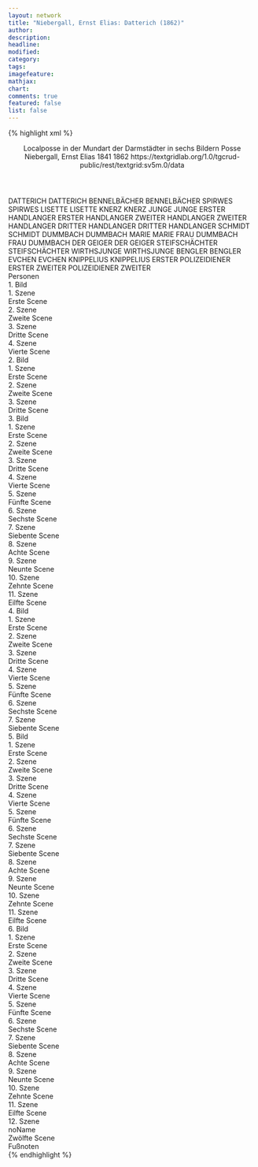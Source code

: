 ```yaml
---
layout: network
title: "Niebergall, Ernst Elias: Datterich (1862)"
author:
description:
headline:
modified:
category:
tags:
imagefeature:
mathjax:
chart:
comments: true
featured: false
list: false
---
```

{% highlight xml %}
<?xml-model href="https://raw.githubusercontent.com/DLiNa/project/master/rules/lina.rnc"?><?xml-model href="https://raw.githubusercontent.com/DLiNa/project/master/rules/lina.sch"?>
<play xmlns="http://lina.digital">
  <header>
    <title>Datterich</title>
    <subtitle>Localposse in der Mundart der Darmstädter in sechs Bildern</subtitle>
    <genretitle>Posse</genretitle>
    <author>Niebergall, Ernst Elias</author>
    <date type="print" when="1841">1841</date>
    <date type="premiere" when="1862">1862</date>
    <date type="written"/>
    <source>https://textgridlab.org/1.0/tgcrud-public/rest/textgrid:sv5m.0/data</source>
  </header>
  <personae>
    <character>
      <name>DATTERICH</name>
      <alias xml:id="datterich">
        <name>DATTERICH</name>
      </alias>
    </character>
    <character>
      <name>BENNELBÄCHER</name>
      <alias xml:id="bennelbächer">
        <name>BENNELBÄCHER</name>
      </alias>
    </character>
    <character>
      <name>SPIRWES</name>
      <alias xml:id="spirwes">
        <name>SPIRWES</name>
      </alias>
    </character>
    <character>
      <name>LISETTE</name>
      <alias xml:id="lisette">
        <name>LISETTE</name>
      </alias>
    </character>
    <character>
      <name>KNERZ</name>
      <alias xml:id="knerz">
        <name>KNERZ</name>
      </alias>
    </character>
    <character>
      <name>JUNGE</name>
      <alias xml:id="junge">
        <name>JUNGE</name>
      </alias>
    </character>
    <character>
      <name>ERSTER HANDLANGER</name>
      <alias xml:id="erster_handlanger">
        <name>ERSTER HANDLANGER</name>
      </alias>
    </character>
    <character>
      <name>ZWEITER HANDLANGER</name>
      <alias xml:id="zweiter_handlanger">
        <name>ZWEITER HANDLANGER</name>
      </alias>
    </character>
    <character>
      <name>DRITTER HANDLANGER</name>
      <alias xml:id="dritter_handlanger">
        <name>DRITTER HANDLANGER</name>
      </alias>
    </character>
    <character>
      <name>SCHMIDT</name>
      <alias xml:id="schmidt">
        <name>SCHMIDT</name>
      </alias>
    </character>
    <character>
      <name>DUMMBACH</name>
      <alias xml:id="dummbach">
        <name>DUMMBACH</name>
      </alias>
    </character>
    <character>
      <name>MARIE</name>
      <alias xml:id="marie">
        <name>MARIE</name>
      </alias>
    </character>
    <character>
      <name>FRAU DUMMBACH</name>
      <alias xml:id="frau_dummbach">
        <name>FRAU DUMMBACH</name>
      </alias>
    </character>
    <character>
      <name>DER GEIGER</name>
      <alias xml:id="der_geiger">
        <name>DER GEIGER</name>
      </alias>
    </character>
    <character>
      <name>STEIFSCHÄCHTER</name>
      <alias xml:id="steifschächter">
        <name>STEIFSCHÄCHTER</name>
      </alias>
    </character>
    <character>
      <name>WIRTHSJUNGE</name>
      <alias xml:id="wirthsjunge">
        <name>WIRTHSJUNGE</name>
      </alias>
    </character>
    <character>
      <name>BENGLER</name>
      <alias xml:id="bengler">
        <name>BENGLER</name>
      </alias>
    </character>
    <character>
      <name>EVCHEN</name>
      <alias xml:id="evchen">
        <name>EVCHEN</name>
      </alias>
    </character>
    <character>
      <name>KNIPPELIUS</name>
      <alias xml:id="knippelius">
        <name>KNIPPELIUS</name>
      </alias>
    </character>
    <character>
      <name>ERSTER POLIZEIDIENER</name>
      <alias xml:id="erster">
        <name>ERSTER</name>
      </alias>
    </character>
    <character>
      <name>ZWEITER POLIZEIDIENER</name>
      <alias xml:id="zweiter">
        <name>ZWEITER</name>
      </alias>
    </character>
  </personae>
  <text>
    <div>
      <head>Personen</head>
    </div>
    <div>
      <head>1. Bild</head>
      <div>
        <head>1. Szene</head>
        <div>
          <head>Erste Scene</head>
          <sp who="#datterich">
            <amount n="19" unit="speech_acts"/>
            <amount n="361" unit="words"/>
            <amount n="10" unit="lines"/>
            <amount n="2082" unit="chars"/>
          </sp>
          <sp who="#bennelbächer">
            <amount n="7" unit="speech_acts"/>
            <amount n="238" unit="words"/>
            <amount n="4" unit="lines"/>
            <amount n="1248" unit="chars"/>
          </sp>
          <sp who="#spirwes">
            <amount n="5" unit="speech_acts"/>
            <amount n="55" unit="words"/>
            <amount n="4" unit="lines"/>
            <amount n="286" unit="chars"/>
          </sp>
          <sp who="#lisette">
            <amount n="4" unit="speech_acts"/>
            <amount n="20" unit="words"/>
            <amount n="4" unit="lines"/>
            <amount n="112" unit="chars"/>
          </sp>
          <sp who="#knerz">
            <amount n="5" unit="speech_acts"/>
            <amount n="27" unit="words"/>
            <amount n="5" unit="lines"/>
            <amount n="140" unit="chars"/>
          </sp>
          <sp who="#junge">
            <amount n="1" unit="speech_acts"/>
            <amount n="16" unit="words"/>
            <amount n="1" unit="lines"/>
            <amount n="88" unit="chars"/>
          </sp>
        </div>
      </div>
      <div>
        <head>2. Szene</head>
        <div>
          <head>Zweite Scene</head>
          <sp who="#erster_handlanger">
            <amount n="11" unit="speech_acts"/>
            <amount n="257" unit="words"/>
            <amount n="21" unit="lines"/>
            <amount n="1455" unit="chars"/>
          </sp>
          <sp who="#lisette">
            <amount n="6" unit="speech_acts"/>
            <amount n="41" unit="words"/>
            <amount n="6" unit="lines"/>
            <amount n="227" unit="chars"/>
          </sp>
          <sp who="#zweiter_handlanger">
            <amount n="2" unit="speech_acts"/>
            <amount n="39" unit="words"/>
            <amount n="1" unit="lines"/>
            <amount n="210" unit="chars"/>
          </sp>
          <sp who="#dritter_handlanger">
            <amount n="1" unit="speech_acts"/>
            <amount n="5" unit="words"/>
            <amount n="1" unit="lines"/>
            <amount n="28" unit="chars"/>
          </sp>
          <sp who="#knerz">
            <amount n="2" unit="speech_acts"/>
            <amount n="24" unit="words"/>
            <amount n="2" unit="lines"/>
            <amount n="129" unit="chars"/>
          </sp>
          <sp who="#datterich">
            <amount n="7" unit="speech_acts"/>
            <amount n="107" unit="words"/>
            <amount n="5" unit="lines"/>
            <amount n="606" unit="chars"/>
          </sp>
          <sp who="#bennelbächer">
            <amount n="5" unit="speech_acts"/>
            <amount n="70" unit="words"/>
            <amount n="4" unit="lines"/>
            <amount n="417" unit="chars"/>
          </sp>
        </div>
      </div>
      <div>
        <head>3. Szene</head>
        <div>
          <head>Dritte Scene</head>
          <sp who="#datterich">
            <amount n="6" unit="speech_acts"/>
            <amount n="159" unit="words"/>
            <amount n="6" unit="lines"/>
            <amount n="905" unit="chars"/>
          </sp>
          <sp who="#spirwes">
            <amount n="2" unit="speech_acts"/>
            <amount n="27" unit="words"/>
            <amount n="1" unit="lines"/>
            <amount n="162" unit="chars"/>
          </sp>
          <sp who="#knerz">
            <amount n="1" unit="speech_acts"/>
            <amount n="2" unit="words"/>
            <amount n="1" unit="lines"/>
            <amount n="12" unit="chars"/>
          </sp>
          <sp who="#lisette">
            <amount n="3" unit="speech_acts"/>
            <amount n="55" unit="words"/>
            <amount n="2" unit="lines"/>
            <amount n="302" unit="chars"/>
          </sp>
        </div>
      </div>
      <div>
        <head>4. Szene</head>
        <div>
          <head>Vierte Scene</head>
          <sp who="#datterich">
            <amount n="34" unit="speech_acts"/>
            <amount n="1522" unit="words"/>
            <amount n="9" unit="lines"/>
            <amount n="8248" unit="chars"/>
          </sp>
          <sp who="#schmidt">
            <amount n="28" unit="speech_acts"/>
            <amount n="239" unit="words"/>
            <amount n="26" unit="lines"/>
            <amount n="1293" unit="chars"/>
          </sp>
          <sp who="#lisette">
            <amount n="7" unit="speech_acts"/>
            <amount n="80" unit="words"/>
            <amount n="6" unit="lines"/>
            <amount n="440" unit="chars"/>
          </sp>
        </div>
      </div>
    </div>
    <div>
      <head>2. Bild</head>
      <div>
        <head>1. Szene</head>
        <div>
          <head>Erste Scene</head>
          <sp who="#dummbach">
            <amount n="7" unit="speech_acts"/>
            <amount n="131" unit="words"/>
            <amount n="4" unit="lines"/>
            <amount n="702" unit="chars"/>
          </sp>
          <sp who="#marie">
            <amount n="2" unit="speech_acts"/>
            <amount n="29" unit="words"/>
            <amount n="2" unit="lines"/>
            <amount n="146" unit="chars"/>
          </sp>
          <sp who="#frau_dummbach">
            <amount n="2" unit="speech_acts"/>
            <amount n="21" unit="words"/>
            <amount n="2" unit="lines"/>
            <amount n="97" unit="chars"/>
          </sp>
          <sp who="#spirwes">
            <amount n="5" unit="speech_acts"/>
            <amount n="65" unit="words"/>
            <amount n="4" unit="lines"/>
            <amount n="337" unit="chars"/>
          </sp>
          <sp who="#bennelbächer">
            <amount n="2" unit="speech_acts"/>
            <amount n="92" unit="words"/>
            <amount n="1" unit="lines"/>
            <amount n="486" unit="chars"/>
          </sp>
        </div>
      </div>
      <div>
        <head>2. Szene</head>
        <div>
          <head>Zweite Scene</head>
          <sp who="#dummbach">
            <amount n="11" unit="speech_acts"/>
            <amount n="407" unit="words"/>
            <amount n="4" unit="lines"/>
            <amount n="2233" unit="chars"/>
          </sp>
          <sp who="#marie">
            <amount n="4" unit="speech_acts"/>
            <amount n="40" unit="words"/>
            <amount n="4" unit="lines"/>
            <amount n="213" unit="chars"/>
          </sp>
          <sp who="#frau_dummbach">
            <amount n="3" unit="speech_acts"/>
            <amount n="21" unit="words"/>
            <amount n="3" unit="lines"/>
            <amount n="111" unit="chars"/>
          </sp>
          <sp who="#datterich">
            <amount n="20" unit="speech_acts"/>
            <amount n="284" unit="words"/>
            <amount n="12" unit="lines"/>
            <amount n="1722" unit="chars"/>
          </sp>
          <sp who="#spirwes">
            <amount n="8" unit="speech_acts"/>
            <amount n="73" unit="words"/>
            <amount n="8" unit="lines"/>
            <amount n="397" unit="chars"/>
          </sp>
          <sp who="#bennelbächer">
            <amount n="8" unit="speech_acts"/>
            <amount n="139" unit="words"/>
            <amount n="7" unit="lines"/>
            <amount n="742" unit="chars"/>
          </sp>
          <sp who="#schmidt">
            <amount n="5" unit="speech_acts"/>
            <amount n="46" unit="words"/>
            <amount n="5" unit="lines"/>
            <amount n="254" unit="chars"/>
          </sp>
        </div>
      </div>
      <div>
        <head>3. Szene</head>
        <div>
          <head>Dritte Scene</head>
          <sp who="#schmidt">
            <amount n="3" unit="speech_acts"/>
            <amount n="36" unit="words"/>
            <amount n="2" unit="lines"/>
            <amount n="189" unit="chars"/>
          </sp>
          <sp who="#datterich">
            <amount n="20" unit="speech_acts"/>
            <amount n="424" unit="words"/>
            <amount n="10" unit="lines"/>
            <amount n="2224" unit="chars"/>
          </sp>
          <sp who="#spirwes">
            <amount n="6" unit="speech_acts"/>
            <amount n="59" unit="words"/>
            <amount n="6" unit="lines"/>
            <amount n="320" unit="chars"/>
          </sp>
          <sp who="#bennelbächer">
            <amount n="5" unit="speech_acts"/>
            <amount n="68" unit="words"/>
            <amount n="4" unit="lines"/>
            <amount n="368" unit="chars"/>
          </sp>
          <sp who="#marie">
            <amount n="2" unit="speech_acts"/>
            <amount n="25" unit="words"/>
            <amount n="2" unit="lines"/>
            <amount n="150" unit="chars"/>
          </sp>
          <sp who="#frau_dummbach">
            <amount n="2" unit="speech_acts"/>
            <amount n="31" unit="words"/>
            <amount n="2" unit="lines"/>
            <amount n="163" unit="chars"/>
          </sp>
          <sp who="#der_geiger">
            <amount n="5" unit="speech_acts"/>
            <amount n="87" unit="words"/>
            <amount n="3" unit="lines"/>
            <amount n="451" unit="chars"/>
          </sp>
          <sp who="#dummbach">
            <amount n="3" unit="speech_acts"/>
            <amount n="55" unit="words"/>
            <amount n="1" unit="lines"/>
            <amount n="299" unit="chars"/>
          </sp>
        </div>
      </div>
    </div>
    <div>
      <head>3. Bild</head>
      <div>
        <head>1. Szene</head>
        <div>
          <head>Erste Scene</head>
          <sp who="#datterich">
            <amount n="1" unit="speech_acts"/>
            <amount n="98" unit="words"/>
            <amount n="532" unit="chars"/>
          </sp>
        </div>
      </div>
      <div>
        <head>2. Szene</head>
        <div>
          <head>Zweite Scene</head>
          <sp who="#steifschächter">
            <amount n="11" unit="speech_acts"/>
            <amount n="138" unit="words"/>
            <amount n="9" unit="lines"/>
            <amount n="725" unit="chars"/>
          </sp>
          <sp who="#datterich">
            <amount n="11" unit="speech_acts"/>
            <amount n="250" unit="words"/>
            <amount n="7" unit="lines"/>
            <amount n="1387" unit="chars"/>
          </sp>
        </div>
      </div>
      <div>
        <head>3. Szene</head>
        <div>
          <head>Dritte Scene</head>
          <sp who="#datterich">
            <amount n="1" unit="speech_acts"/>
            <amount n="31" unit="words"/>
            <amount n="181" unit="chars"/>
          </sp>
        </div>
      </div>
      <div>
        <head>4. Szene</head>
        <div>
          <head>Vierte Scene</head>
          <sp who="#wirthsjunge">
            <amount n="4" unit="speech_acts"/>
            <amount n="53" unit="words"/>
            <amount n="3" unit="lines"/>
            <amount n="295" unit="chars"/>
          </sp>
          <sp who="#datterich">
            <amount n="3" unit="speech_acts"/>
            <amount n="111" unit="words"/>
            <amount n="2" unit="lines"/>
            <amount n="631" unit="chars"/>
          </sp>
        </div>
      </div>
      <div>
        <head>5. Szene</head>
        <div>
          <head>Fünfte Scene</head>
          <sp who="#datterich">
            <amount n="1" unit="speech_acts"/>
            <amount n="312" unit="words"/>
            <amount n="1638" unit="chars"/>
          </sp>
        </div>
      </div>
      <div>
        <head>6. Szene</head>
        <div>
          <head>Sechste Scene</head>
          <sp who="#bengler">
            <amount n="6" unit="speech_acts"/>
            <amount n="196" unit="words"/>
            <amount n="1" unit="lines"/>
            <amount n="1017" unit="chars"/>
          </sp>
          <sp who="#datterich">
            <amount n="6" unit="speech_acts"/>
            <amount n="166" unit="words"/>
            <amount n="1" unit="lines"/>
            <amount n="929" unit="chars"/>
          </sp>
        </div>
      </div>
      <div>
        <head>7. Szene</head>
        <div>
          <head>Siebente Scene</head>
          <sp who="#datterich">
            <amount n="5" unit="speech_acts"/>
            <amount n="151" unit="words"/>
            <amount n="2" unit="lines"/>
            <amount n="826" unit="chars"/>
          </sp>
          <sp who="#schmidt">
            <amount n="4" unit="speech_acts"/>
            <amount n="64" unit="words"/>
            <amount n="3" unit="lines"/>
            <amount n="314" unit="chars"/>
          </sp>
        </div>
      </div>
      <div>
        <head>8. Szene</head>
        <div>
          <head>Achte Scene</head>
          <sp who="#dummbach">
            <amount n="3" unit="speech_acts"/>
            <amount n="80" unit="words"/>
            <amount n="1" unit="lines"/>
            <amount n="425" unit="chars"/>
          </sp>
          <sp who="#marie">
            <amount n="4" unit="speech_acts"/>
            <amount n="70" unit="words"/>
            <amount n="2" unit="lines"/>
            <amount n="351" unit="chars"/>
          </sp>
          <sp who="#frau_dummbach">
            <amount n="3" unit="speech_acts"/>
            <amount n="68" unit="words"/>
            <amount n="1" unit="lines"/>
            <amount n="347" unit="chars"/>
          </sp>
        </div>
      </div>
      <div>
        <head>9. Szene</head>
        <div>
          <head>Neunte Scene</head>
          <sp who="#marie">
            <amount n="1" unit="speech_acts"/>
            <amount n="239" unit="words"/>
            <amount n="1218" unit="chars"/>
          </sp>
        </div>
      </div>
      <div>
        <head>10. Szene</head>
        <div>
          <head>Zehnte Scene</head>
          <sp who="#evchen">
            <amount n="7" unit="speech_acts"/>
            <amount n="158" unit="words"/>
            <amount n="3" unit="lines"/>
            <amount n="827" unit="chars"/>
          </sp>
          <sp who="#marie">
            <amount n="7" unit="speech_acts"/>
            <amount n="39" unit="words"/>
            <amount n="7" unit="lines"/>
            <amount n="217" unit="chars"/>
          </sp>
        </div>
      </div>
      <div>
        <head>11. Szene</head>
        <div>
          <head>Eilfte Scene</head>
          <sp who="#marie">
            <amount n="1" unit="speech_acts"/>
            <amount n="240" unit="words"/>
            <amount n="1337" unit="chars"/>
          </sp>
        </div>
      </div>
    </div>
    <div>
      <head>4. Bild</head>
      <div>
        <head>1. Szene</head>
        <div>
          <head>Erste Scene</head>
          <sp who="#datterich">
            <amount n="10" unit="speech_acts"/>
            <amount n="343" unit="words"/>
            <amount n="3" unit="lines"/>
            <amount n="1951" unit="chars"/>
          </sp>
          <sp who="#schmidt">
            <amount n="7" unit="speech_acts"/>
            <amount n="27" unit="words"/>
            <amount n="7" unit="lines"/>
            <amount n="138" unit="chars"/>
          </sp>
        </div>
      </div>
      <div>
        <head>2. Szene</head>
        <div>
          <head>Zweite Scene</head>
          <sp who="#datterich">
            <amount n="17" unit="speech_acts"/>
            <amount n="387" unit="words"/>
            <amount n="11" unit="lines"/>
            <amount n="2168" unit="chars"/>
          </sp>
          <sp who="#lisette">
            <amount n="4" unit="speech_acts"/>
            <amount n="38" unit="words"/>
            <amount n="4" unit="lines"/>
            <amount n="225" unit="chars"/>
          </sp>
          <sp who="#schmidt">
            <amount n="9" unit="speech_acts"/>
            <amount n="98" unit="words"/>
            <amount n="7" unit="lines"/>
            <amount n="504" unit="chars"/>
          </sp>
        </div>
      </div>
      <div>
        <head>3. Szene</head>
        <div>
          <head>Dritte Scene</head>
          <sp who="#lisette">
            <amount n="11" unit="speech_acts"/>
            <amount n="93" unit="words"/>
            <amount n="11" unit="lines"/>
            <amount n="475" unit="chars"/>
          </sp>
          <sp who="#bengler">
            <amount n="11" unit="speech_acts"/>
            <amount n="364" unit="words"/>
            <amount n="3" unit="lines"/>
            <amount n="1973" unit="chars"/>
          </sp>
        </div>
      </div>
      <div>
        <head>4. Szene</head>
        <div>
          <head>Vierte Scene</head>
          <sp who="#datterich">
            <amount n="4" unit="speech_acts"/>
            <amount n="144" unit="words"/>
            <amount n="1" unit="lines"/>
            <amount n="767" unit="chars"/>
          </sp>
          <sp who="#schmidt">
            <amount n="4" unit="speech_acts"/>
            <amount n="50" unit="words"/>
            <amount n="3" unit="lines"/>
            <amount n="265" unit="chars"/>
          </sp>
        </div>
      </div>
      <div>
        <head>5. Szene</head>
        <div>
          <head>Fünfte Scene</head>
          <sp who="#evchen">
            <amount n="10" unit="speech_acts"/>
            <amount n="38" unit="words"/>
            <amount n="10" unit="lines"/>
            <amount n="205" unit="chars"/>
          </sp>
          <sp who="#schmidt">
            <amount n="23" unit="speech_acts"/>
            <amount n="311" unit="words"/>
            <amount n="19" unit="lines"/>
            <amount n="1730" unit="chars"/>
          </sp>
          <sp who="#datterich">
            <amount n="16" unit="speech_acts"/>
            <amount n="286" unit="words"/>
            <amount n="8" unit="lines"/>
            <amount n="1615" unit="chars"/>
          </sp>
          <sp who="#marie">
            <amount n="8" unit="speech_acts"/>
            <amount n="99" unit="words"/>
            <amount n="7" unit="lines"/>
            <amount n="558" unit="chars"/>
          </sp>
        </div>
      </div>
      <div>
        <head>6. Szene</head>
        <div>
          <head>Sechste Scene</head>
          <sp who="#datterich">
            <amount n="1" unit="speech_acts"/>
            <amount n="175" unit="words"/>
            <amount n="1013" unit="chars"/>
          </sp>
        </div>
      </div>
      <div>
        <head>7. Szene</head>
        <div>
          <head>Siebente Scene</head>
          <sp who="#datterich">
            <amount n="13" unit="speech_acts"/>
            <amount n="163" unit="words"/>
            <amount n="12" unit="lines"/>
            <amount n="878" unit="chars"/>
          </sp>
          <sp who="#spirwes">
            <amount n="12" unit="speech_acts"/>
            <amount n="142" unit="words"/>
            <amount n="9" unit="lines"/>
            <amount n="750" unit="chars"/>
          </sp>
        </div>
      </div>
    </div>
    <div>
      <head>5. Bild</head>
      <div>
        <head>1. Szene</head>
        <div>
          <head>Erste Scene</head>
          <sp who="#marie">
            <amount n="1" unit="speech_acts"/>
            <amount n="135" unit="words"/>
            <amount n="730" unit="chars"/>
          </sp>
        </div>
      </div>
      <div>
        <head>2. Szene</head>
        <div>
          <head>Zweite Scene</head>
          <sp who="#marie">
            <amount n="8" unit="speech_acts"/>
            <amount n="66" unit="words"/>
            <amount n="8" unit="lines"/>
            <amount n="333" unit="chars"/>
          </sp>
          <sp who="#knippelius">
            <amount n="8" unit="speech_acts"/>
            <amount n="210" unit="words"/>
            <amount n="4" unit="lines"/>
            <amount n="1112" unit="chars"/>
          </sp>
        </div>
      </div>
      <div>
        <head>3. Szene</head>
        <div>
          <head>Dritte Scene</head>
          <sp who="#marie">
            <amount n="7" unit="speech_acts"/>
            <amount n="75" unit="words"/>
            <amount n="7" unit="lines"/>
            <amount n="358" unit="chars"/>
          </sp>
          <sp who="#dummbach">
            <amount n="7" unit="speech_acts"/>
            <amount n="214" unit="words"/>
            <amount n="3" unit="lines"/>
            <amount n="1226" unit="chars"/>
          </sp>
        </div>
      </div>
      <div>
        <head>4. Szene</head>
        <div>
          <head>Vierte Scene</head>
          <sp who="#marie">
            <amount n="1" unit="speech_acts"/>
            <amount n="59" unit="words"/>
            <amount n="317" unit="chars"/>
          </sp>
        </div>
      </div>
      <div>
        <head>5. Szene</head>
        <div>
          <head>Fünfte Scene</head>
          <sp who="#dummbach">
            <amount n="5" unit="speech_acts"/>
            <amount n="148" unit="words"/>
            <amount n="3" unit="lines"/>
            <amount n="821" unit="chars"/>
          </sp>
          <sp who="#marie">
            <amount n="4" unit="speech_acts"/>
            <amount n="17" unit="words"/>
            <amount n="4" unit="lines"/>
            <amount n="83" unit="chars"/>
          </sp>
        </div>
      </div>
      <div>
        <head>6. Szene</head>
        <div>
          <head>Sechste Scene</head>
          <sp who="#frau_dummbach">
            <amount n="10" unit="speech_acts"/>
            <amount n="145" unit="words"/>
            <amount n="7" unit="lines"/>
            <amount n="776" unit="chars"/>
          </sp>
          <sp who="#dummbach">
            <amount n="11" unit="speech_acts"/>
            <amount n="364" unit="words"/>
            <amount n="6" unit="lines"/>
            <amount n="2192" unit="chars"/>
          </sp>
          <sp who="#marie">
            <amount n="4" unit="speech_acts"/>
            <amount n="33" unit="words"/>
            <amount n="4" unit="lines"/>
            <amount n="162" unit="chars"/>
          </sp>
        </div>
      </div>
      <div>
        <head>7. Szene</head>
        <div>
          <head>Siebente Scene</head>
          <sp who="#marie">
            <amount n="1" unit="speech_acts"/>
            <amount n="52" unit="words"/>
            <amount n="262" unit="chars"/>
          </sp>
        </div>
      </div>
      <div>
        <head>8. Szene</head>
        <div>
          <head>Achte Scene</head>
          <sp who="#schmidt">
            <amount n="15" unit="speech_acts"/>
            <amount n="357" unit="words"/>
            <amount n="9" unit="lines"/>
            <amount n="1928" unit="chars"/>
          </sp>
          <sp who="#marie">
            <amount n="14" unit="speech_acts"/>
            <amount n="154" unit="words"/>
            <amount n="14" unit="lines"/>
            <amount n="816" unit="chars"/>
          </sp>
        </div>
      </div>
      <div>
        <head>9. Szene</head>
        <div>
          <head>Neunte Scene</head>
          <sp who="#marie">
            <amount n="3" unit="speech_acts"/>
            <amount n="55" unit="words"/>
            <amount n="2" unit="lines"/>
            <amount n="292" unit="chars"/>
          </sp>
          <sp who="#dummbach">
            <amount n="2" unit="speech_acts"/>
            <amount n="51" unit="words"/>
            <amount n="282" unit="chars"/>
          </sp>
        </div>
      </div>
      <div>
        <head>10. Szene</head>
        <div>
          <head>Zehnte Scene</head>
          <sp who="#frau_dummbach">
            <amount n="4" unit="speech_acts"/>
            <amount n="56" unit="words"/>
            <amount n="3" unit="lines"/>
            <amount n="285" unit="chars"/>
          </sp>
          <sp who="#dummbach">
            <amount n="3" unit="speech_acts"/>
            <amount n="86" unit="words"/>
            <amount n="1" unit="lines"/>
            <amount n="451" unit="chars"/>
          </sp>
        </div>
      </div>
      <div>
        <head>11. Szene</head>
        <div>
          <head>Eilfte Scene</head>
          <sp who="#evchen">
            <amount n="5" unit="speech_acts"/>
            <amount n="99" unit="words"/>
            <amount n="2" unit="lines"/>
            <amount n="507" unit="chars"/>
          </sp>
          <sp who="#dummbach">
            <amount n="6" unit="speech_acts"/>
            <amount n="92" unit="words"/>
            <amount n="4" unit="lines"/>
            <amount n="520" unit="chars"/>
          </sp>
          <sp who="#frau_dummbach">
            <amount n="2" unit="speech_acts"/>
            <amount n="24" unit="words"/>
            <amount n="2" unit="lines"/>
            <amount n="127" unit="chars"/>
          </sp>
        </div>
      </div>
    </div>
    <div>
      <head>6. Bild</head>
      <div>
        <head>1. Szene</head>
        <div>
          <head>Erste Scene</head>
          <sp who="#datterich">
            <amount n="14" unit="speech_acts"/>
            <amount n="204" unit="words"/>
            <amount n="10" unit="lines"/>
            <amount n="1043" unit="chars"/>
          </sp>
          <sp who="#lisette">
            <amount n="8" unit="speech_acts"/>
            <amount n="118" unit="words"/>
            <amount n="5" unit="lines"/>
            <amount n="622" unit="chars"/>
          </sp>
          <sp who="#spirwes">
            <amount n="10" unit="speech_acts"/>
            <amount n="266" unit="words"/>
            <amount n="3" unit="lines"/>
            <amount n="1483" unit="chars"/>
          </sp>
        </div>
      </div>
      <div>
        <head>2. Szene</head>
        <div>
          <head>Zweite Scene</head>
          <sp who="#lisette">
            <amount n="1" unit="speech_acts"/>
            <amount n="65" unit="words"/>
            <amount n="351" unit="chars"/>
          </sp>
        </div>
      </div>
      <div>
        <head>3. Szene</head>
        <div>
          <head>Dritte Scene</head>
          <sp who="#knerz">
            <amount n="7" unit="speech_acts"/>
            <amount n="106" unit="words"/>
            <amount n="5" unit="lines"/>
            <amount n="596" unit="chars"/>
          </sp>
          <sp who="#bennelbächer">
            <amount n="7" unit="speech_acts"/>
            <amount n="106" unit="words"/>
            <amount n="5" unit="lines"/>
            <amount n="594" unit="chars"/>
          </sp>
          <sp who="#lisette">
            <amount n="1" unit="speech_acts"/>
            <amount n="13" unit="words"/>
            <amount n="1" unit="lines"/>
            <amount n="74" unit="chars"/>
          </sp>
        </div>
      </div>
      <div>
        <head>4. Szene</head>
        <div>
          <head>Vierte Scene</head>
          <sp who="#bengler">
            <amount n="5" unit="speech_acts"/>
            <amount n="73" unit="words"/>
            <amount n="3" unit="lines"/>
            <amount n="403" unit="chars"/>
          </sp>
          <sp who="#knerz">
            <amount n="4" unit="speech_acts"/>
            <amount n="50" unit="words"/>
            <amount n="3" unit="lines"/>
            <amount n="258" unit="chars"/>
          </sp>
          <sp who="#lisette">
            <amount n="1" unit="speech_acts"/>
            <amount n="5" unit="words"/>
            <amount n="1" unit="lines"/>
            <amount n="21" unit="chars"/>
          </sp>
          <sp who="#bennelbächer">
            <amount n="4" unit="speech_acts"/>
            <amount n="54" unit="words"/>
            <amount n="3" unit="lines"/>
            <amount n="295" unit="chars"/>
          </sp>
        </div>
      </div>
      <div>
        <head>5. Szene</head>
        <div>
          <head>Fünfte Scene</head>
          <sp who="#erster">
            <amount n="2" unit="speech_acts"/>
            <amount n="18" unit="words"/>
            <amount n="2" unit="lines"/>
            <amount n="91" unit="chars"/>
          </sp>
          <sp who="#zweiter">
            <amount n="2" unit="speech_acts"/>
            <amount n="10" unit="words"/>
            <amount n="2" unit="lines"/>
            <amount n="56" unit="chars"/>
          </sp>
        </div>
      </div>
      <div>
        <head>6. Szene</head>
        <div>
          <head>Sechste Scene</head>
          <sp who="#datterich">
            <amount n="1" unit="speech_acts"/>
            <amount n="467" unit="words"/>
            <amount n="2620" unit="chars"/>
          </sp>
        </div>
      </div>
      <div>
        <head>7. Szene</head>
        <div>
          <head>Siebente Scene</head>
          <sp who="#erster #zweiter">
            <amount n="1" unit="speech_acts"/>
            <amount n="3" unit="words"/>
            <amount n="1" unit="lines"/>
            <amount n="19" unit="chars"/>
          </sp>
          <sp who="#datterich">
            <amount n="4" unit="speech_acts"/>
            <amount n="49" unit="words"/>
            <amount n="2" unit="lines"/>
            <amount n="261" unit="chars"/>
          </sp>
          <sp who="#erster">
            <amount n="1" unit="speech_acts"/>
            <amount n="6" unit="words"/>
            <amount n="1" unit="lines"/>
            <amount n="32" unit="chars"/>
          </sp>
          <sp who="#zweiter">
            <amount n="2" unit="speech_acts"/>
            <amount n="16" unit="words"/>
            <amount n="2" unit="lines"/>
            <amount n="86" unit="chars"/>
          </sp>
        </div>
      </div>
      <div>
        <head>8. Szene</head>
        <div>
          <head>Achte Scene</head>
          <sp who="#dummbach">
            <amount n="5" unit="speech_acts"/>
            <amount n="164" unit="words"/>
            <amount n="2" unit="lines"/>
            <amount n="951" unit="chars"/>
          </sp>
          <sp who="#marie">
            <amount n="3" unit="speech_acts"/>
            <amount n="10" unit="words"/>
            <amount n="3" unit="lines"/>
            <amount n="54" unit="chars"/>
          </sp>
          <sp who="#frau_dummbach">
            <amount n="4" unit="speech_acts"/>
            <amount n="33" unit="words"/>
            <amount n="4" unit="lines"/>
            <amount n="177" unit="chars"/>
          </sp>
        </div>
      </div>
      <div>
        <head>9. Szene</head>
        <div>
          <head>Neunte Scene</head>
          <sp who="#knippelius">
            <amount n="22" unit="speech_acts"/>
            <amount n="452" unit="words"/>
            <amount n="12" unit="lines"/>
            <amount n="2495" unit="chars"/>
          </sp>
          <sp who="#dummbach">
            <amount n="19" unit="speech_acts"/>
            <amount n="360" unit="words"/>
            <amount n="13" unit="lines"/>
            <amount n="1973" unit="chars"/>
          </sp>
          <sp who="#frau_dummbach">
            <amount n="8" unit="speech_acts"/>
            <amount n="90" unit="words"/>
            <amount n="6" unit="lines"/>
            <amount n="472" unit="chars"/>
          </sp>
          <sp who="#marie">
            <amount n="6" unit="speech_acts"/>
            <amount n="54" unit="words"/>
            <amount n="6" unit="lines"/>
            <amount n="304" unit="chars"/>
          </sp>
          <sp who="#dummbach #marie #frau_dummbach">
            <amount n="1" unit="speech_acts"/>
            <amount n="2" unit="words"/>
            <amount n="1" unit="lines"/>
            <amount n="9" unit="chars"/>
          </sp>
        </div>
      </div>
      <div>
        <head>10. Szene</head>
        <div>
          <head>Zehnte Scene</head>
          <sp who="#schmidt">
            <amount n="3" unit="speech_acts"/>
            <amount n="42" unit="words"/>
            <amount n="3" unit="lines"/>
            <amount n="179" unit="chars"/>
          </sp>
          <sp who="#dummbach">
            <amount n="3" unit="speech_acts"/>
            <amount n="76" unit="words"/>
            <amount n="2" unit="lines"/>
            <amount n="435" unit="chars"/>
          </sp>
          <sp who="#marie">
            <amount n="1" unit="speech_acts"/>
            <amount n="11" unit="words"/>
            <amount n="1" unit="lines"/>
            <amount n="63" unit="chars"/>
          </sp>
          <sp who="#frau_dummbach">
            <amount n="1" unit="speech_acts"/>
            <amount n="19" unit="words"/>
            <amount n="114" unit="chars"/>
          </sp>
          <sp who="#knippelius">
            <amount n="2" unit="speech_acts"/>
            <amount n="68" unit="words"/>
            <amount n="405" unit="chars"/>
          </sp>
          <sp who="#dummbach #marie #frau_dummbach #knippelius">
            <amount n="1" unit="speech_acts"/>
            <amount n="2" unit="words"/>
            <amount n="1" unit="lines"/>
            <amount n="13" unit="chars"/>
          </sp>
        </div>
      </div>
      <div>
        <head>11. Szene</head>
        <div>
          <head>Eilfte Scene</head>
          <sp who="#datterich">
            <amount n="17" unit="speech_acts"/>
            <amount n="614" unit="words"/>
            <amount n="6" unit="lines"/>
            <amount n="3571" unit="chars"/>
          </sp>
          <sp who="#knippelius">
            <amount n="8" unit="speech_acts"/>
            <amount n="88" unit="words"/>
            <amount n="7" unit="lines"/>
            <amount n="492" unit="chars"/>
          </sp>
          <sp who="#schmidt">
            <amount n="6" unit="speech_acts"/>
            <amount n="62" unit="words"/>
            <amount n="4" unit="lines"/>
            <amount n="366" unit="chars"/>
          </sp>
          <sp who="#dummbach">
            <amount n="5" unit="speech_acts"/>
            <amount n="93" unit="words"/>
            <amount n="3" unit="lines"/>
            <amount n="504" unit="chars"/>
          </sp>
          <sp who="#frau_dummbach">
            <amount n="2" unit="speech_acts"/>
            <amount n="37" unit="words"/>
            <amount n="1" unit="lines"/>
            <amount n="199" unit="chars"/>
          </sp>
        </div>
      </div>
      <div>
        <head>12. Szene</head>
        <div>
          <head>noName</head>
          <div>
            <head>Zwölfte Scene</head>
            <sp who="#dummbach">
              <amount n="2" unit="speech_acts"/>
              <amount n="64" unit="words"/>
              <amount n="1" unit="lines"/>
              <amount n="349" unit="chars"/>
            </sp>
            <sp who="#knippelius">
              <amount n="2" unit="speech_acts"/>
              <amount n="10" unit="words"/>
              <amount n="2" unit="lines"/>
              <amount n="68" unit="chars"/>
            </sp>
          </div>
          <div>
            <head>Fußnoten</head>
          </div>
        </div>
      </div>
    </div>
  </text>
</play>
{% endhighlight %}